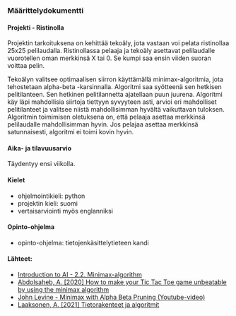 ### Määrittelydokumentti

#### Projekti - Ristinolla

Projektin tarkoituksena on kehittää tekoäly, jota vastaan voi pelata ristinollaa 25x25 pelilaudalla. Ristinollassa pelaaja ja tekoäly asettavat pelilaudalle vuorotellen oman merkkinsä X tai 0. Se kumpi saa ensin viiden suoran voittaa pelin.

Tekoälyn valitsee optimaalisen siirron käyttämällä minimax-algoritmia, jota tehostetaan alpha-beta -karsinnalla. Algoritmi saa syötteenä sen hetkisen pelitilanteen. Sen hetkinen pelitilannetta ajatellaan puun juurena. Algoritmi käy läpi mahdollisia siirtoja tiettyyn syvyyteen asti, arvioi eri mahdolliset pelitilanteet ja valitsee niistä mahdollisimman hyvältä vaikuttavan tuloksen. Algoritmin toimimisen oletuksena on, että pelaaja asettaa merkkinsä pelilaudalle mahdollisimman hyvin. Jos pelajaa asettaa merkkinsä satunnaisesti, algoritmi ei toimi kovin hyvin.

#### Aika- ja tilavuusarvio

Täydentyy ensi viikolla.

#### Kielet

* ohjelmointikieli: python
* projektin kieli: suomi
* vertaisarviointi myös englanniksi

#### Opinto-ohjelma

* opinto-ohjelma: tietojenkäsittelytieteen kandi

#### Lähteet:
* [Introduction to AI - 2.2. Minimax-algorithm](https://materiaalit.github.io/intro-to-ai/part2/)
* [Abdolsaheb, A. [2020] How to make your Tic Tac Toe game unbeatable by using the minimax algorithm](https://www.freecodecamp.org/news/how-to-make-your-tic-tac-toe-game-unbeatable-by-using-the-minimax-algorithm-9d690bad4b37)
* [John Levine - Minimax with Alpha Beta Pruning (Youtube-video)](https://www.youtube.com/watch?v=zp3VMe0Jpf8)
* [Laaksonen, A. [2021] Tietorakenteet ja algoritmit](https://www.cs.helsinki.fi/u/ahslaaks/tirakirja/)
